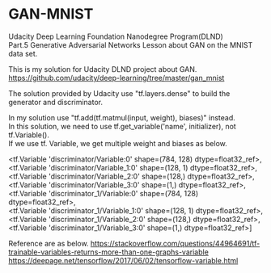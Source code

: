# GAN-MNIST
Udacity Deep Learning Foundation Nanodegree Program(DLND)  
Part.5 Generative Adversarial Networks Lesson about GAN on the MNIST data set.  
  
This is my solution for Udacity DLND project about GAN.  
https://github.com/udacity/deep-learning/tree/master/gan_mnist  
  
The solution provided by Udacity use "tf.layers.dense" to build the generator and discriminator.  
  
In my solution use "tf.add(tf.matmul(input, weight), biases)" instead.  
In this solution, we need to use tf.get_variable('name', initializer), not tf.Variable().  
If we use tf. Variable, we get multiple weight and biases as below.  

 <tf.Variable 'discriminator/Variable:0' shape=(784, 128) dtype=float32_ref>,  
 <tf.Variable 'discriminator/Variable_1:0' shape=(128, 1) dtype=float32_ref>,  
 <tf.Variable 'discriminator/Variable_2:0' shape=(128,) dtype=float32_ref>,  
 <tf.Variable 'discriminator/Variable_3:0' shape=(1,) dtype=float32_ref>,  
 <tf.Variable 'discriminator_1/Variable:0' shape=(784, 128) dtype=float32_ref>,  
 <tf.Variable 'discriminator_1/Variable_1:0' shape=(128, 1) dtype=float32_ref>,  
 <tf.Variable 'discriminator_1/Variable_2:0' shape=(128,) dtype=float32_ref>,  
 <tf.Variable 'discriminator_1/Variable_3:0' shape=(1,) dtype=float32_ref>]  
   
 Reference are as below.
 https://stackoverflow.com/questions/44964691/tf-trainable-variables-returns-more-than-one-graphs-variable
 https://deepage.net/tensorflow/2017/06/02/tensorflow-variable.html
